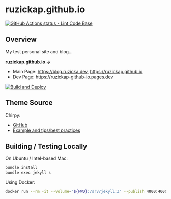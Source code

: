 # ruzickap.github.io

[![GitHub Actions status - Lint Code Base](https://github.com/ruzickap/ruzickap.github.io/actions/workflows/mega-linter.yml/badge.svg)](https://github.com/ruzickap/ruzickap.github.io/actions/workflows/mega-linter.yml)

## Overview

My test personal site and blog...

[**ruzickap.github.io →**](https://ruzickap.github.io/)

- Main Page: <https://blog.ruzicka.dev>, <https://ruzickap.github.io>
- Dev Page: <https://ruzickap-github-io.pages.dev>

[![Build and Deploy](https://github.com/ruzickap/ruzickap.github.io/actions/workflows/gh-pages-build.yml/badge.svg?branch=main)](https://github.com/ruzickap/ruzickap.github.io/actions/workflows/gh-pages-build.yml)

## Theme Source

Chirpy:

- [GitHub](https://github.com/cotes2020/jekyll-theme-chirpy)
- [Example and tips/best practices](https://chirpy.cotes.page/)

## Building / Testing Locally

On Ubuntu / Intel-based Mac:

```bash
bundle install
bundle exec jekyll s
```

Using Docker:

```bash
docker run --rm -it --volume="${PWD}:/srv/jekyll:Z" --publish 4000:4000 jekyll/jekyll jekyll serve
```
